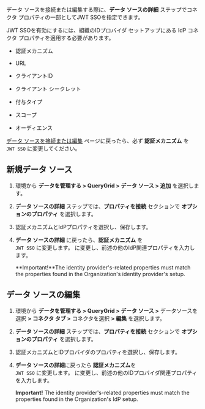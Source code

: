 データ ソースを接続または編集する際に、**データ ソースの詳細** ステップでコネクタ プロパティの一部としてJWT SSOを指定できます。

JWT SSOを有効にするには、組織のIDプロバイダ セットアップにある IdP コネクタ プロパティを適用する必要があります。

-   認証メカニズム


-   URL


-   クライアントID


-   クライアント シークレット


-   付与タイプ


-   スコープ


-   オーディエンス


[データ ソースを接続または編集](znp1640282079399.md) ページに戻ったら、必ず **認証メカニズム** を  
    `
    JWT SSO
    `
   に変更してください。

## 新規データ ソース


1.  環境から **データを管理する > QueryGrid > データ ソース > 追加** を選択します。


1.  **データ ソースの詳細** ステップでは、**プロパティを接続** セクションで **オプションのプロパティ** を選択します。


1.  認証メカニズムとIdPプロパティを選択し、保存します。


1.  **データ ソースの詳細** に戻ったら、**認証メカニズム** を  
    `
    JWT SSO
    `
     に変更します。   に変更し、前述の他のIdP関連プロパティを入力します。

    **Important!**The identity provider's-related properties must match the properties found in the Organization's identity provider's setup.


## データ ソースの編集


1.  環境から **データを管理する > QueryGrid > データ ソース >** データソースを選択 **> コネクタ タブ >** コネクタを選択 **> 編集** を選択します。


1.  **データ ソースの詳細** ステップでは、**プロパティを接続** セクションで **オプションのプロパティ** を選択します。


1.  認証メカニズムとIDプロバイダのプロパティを選択し、保存します。


1.  **データ ソースの詳細**に戻ったら **認証メカニズム**を  
    `
    JWT SSO
    `
     に変更します。   に変更し、前述の他のIDプロバイダ関連プロパティを入力します。

    **Important!** The identity provider's-related properties must match the properties found in the Organization's IdP setup.


